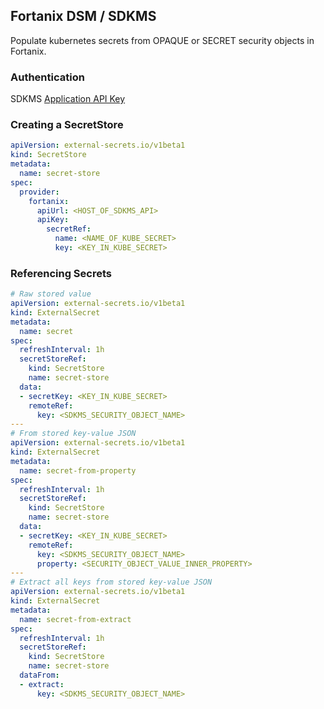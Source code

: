 ## Fortanix DSM / SDKMS

Populate kubernetes secrets from OPAQUE or SECRET security objects in Fortanix.

### Authentication

SDKMS [Application API Key](https://support.fortanix.com/hc/en-us/articles/360015941132-Authentication)

### Creating a SecretStore

```yaml
apiVersion: external-secrets.io/v1beta1
kind: SecretStore
metadata:
  name: secret-store
spec:
  provider:
    fortanix:
      apiUrl: <HOST_OF_SDKMS_API>
      apiKey:
        secretRef:
          name: <NAME_OF_KUBE_SECRET>
          key: <KEY_IN_KUBE_SECRET>
```

### Referencing Secrets

```yaml
# Raw stored value
apiVersion: external-secrets.io/v1beta1
kind: ExternalSecret
metadata:
  name: secret
spec:
  refreshInterval: 1h
  secretStoreRef:
    kind: SecretStore
    name: secret-store
  data:
  - secretKey: <KEY_IN_KUBE_SECRET>
    remoteRef:
      key: <SDKMS_SECURITY_OBJECT_NAME>
---
# From stored key-value JSON
apiVersion: external-secrets.io/v1beta1
kind: ExternalSecret
metadata:
  name: secret-from-property
spec:
  refreshInterval: 1h
  secretStoreRef:
    kind: SecretStore
    name: secret-store
  data:
  - secretKey: <KEY_IN_KUBE_SECRET>
    remoteRef:
      key: <SDKMS_SECURITY_OBJECT_NAME>
      property: <SECURITY_OBJECT_VALUE_INNER_PROPERTY>
---
# Extract all keys from stored key-value JSON
apiVersion: external-secrets.io/v1beta1
kind: ExternalSecret
metadata:
  name: secret-from-extract
spec:
  refreshInterval: 1h
  secretStoreRef:
    kind: SecretStore
    name: secret-store
  dataFrom:
  - extract:
      key: <SDKMS_SECURITY_OBJECT_NAME>
```
